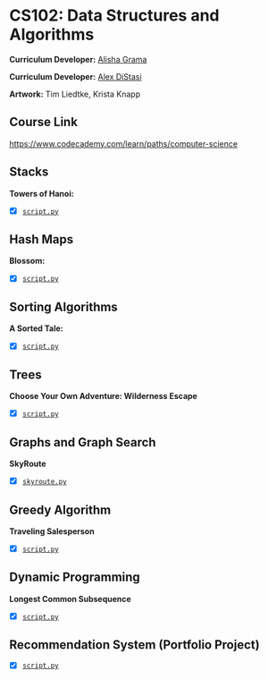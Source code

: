 # CS102: Data Structures and Algorithms

**Curriculum Developer:** [Alisha Grama](mailto:alisha@codecademy.com) 

**Curriculum Developer:** [Alex DiStasi](mailto:adistasi@codecademy.com)

**Artwork:** Tim Liedtke, Krista Knapp

## Course Link

https://www.codecademy.com/learn/paths/computer-science

## Stacks

**Towers of Hanoi:**

- [x] [`script.py`](https://github.com/Codecademy/python-data-structures-and-algorithms/blob/main/stacks/towers-of-hanoi/script.py)

## Hash Maps

**Blossom:**

- [x] [`script.py`](https://github.com/Codecademy/python-data-structures-and-algorithms/blob/main/hash-maps/blossom/script.py)

## Sorting Algorithms

**A Sorted Tale:**

- [x] [`script.py`](https://github.com/Codecademy/python-data-structures-and-algorithms/blob/main/sorting-algorithms/a-sorted-tale/script.py)

## Trees

**Choose Your Own Adventure: Wilderness Escape**

- [x] [`script.py`](https://github.com/Codecademy/python-data-structures-and-algorithms/blob/main/trees/wilderness-escape/script.py)

## Graphs and Graph Search

**SkyRoute**

- [x] [`skyroute.py`](https://github.com/Codecademy/python-data-structures-and-algorithms/blob/main/graphs-and-graph-search/skyroute/skyroute.py) 

## Greedy Algorithm

**Traveling Salesperson**

- [x] [`script.py`](https://github.com/Codecademy/python-data-structures-and-algorithms/blob/main/greedy-algorithm/traveling-salesperson/script.py)

## Dynamic Programming

**Longest Common Subsequence**

- [x] [`script.py`](https://github.com/Codecademy/python-data-structures-and-algorithms/blob/main/dynamic-programming/longest-common-subsequence/script.py)

## Recommendation System (Portfolio Project)

- [x] [`script.py`](https://github.com/Codecademy/python-data-structures-and-algorithms/blob/main/restaurant-recommendation-system/script.py)

